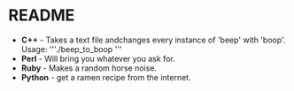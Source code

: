 # README
* __C++__ - Takes a text file andchanges every instance of 'beep' with 'boop'.  
Usage: '''./beep_to_boop <TXT FILENAME>'''
* __Perl__ - Will bring you whatever you ask for.  
* __Ruby__ - Makes a random horse noise.  
* __Python__ - get a ramen recipe from the internet.  
